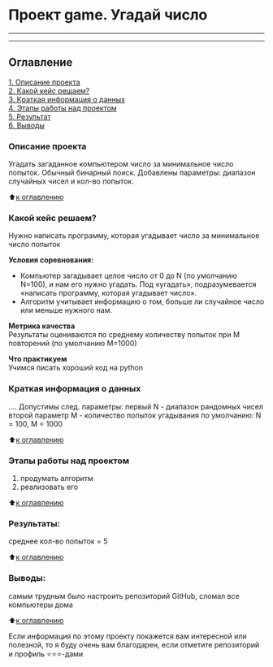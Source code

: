 # Проект game. Угадай число
-----
-----

## Оглавление  
[1. Описание проекта](https://github.com/mebjus/SkillFactory/tree/main/game/README.md#Описание-проекта)  
[2. Какой кейс решаем?](https://github.com/mebjus/SkillFactory/tree/main/game/README.md#Какой-кейс-решаем)  
[3. Краткая информация о данных](https://github.com/mebjus/SkillFactory/tree/main/game/README.md#Краткая-информация-о-данных)  
[4. Этапы работы над проектом](https://github.com/mebjus/SkillFactory/tree/main/game/README.md#Этапы-работы-над-проектом)  
[5. Результат](https://github.com/mebjus/SkillFactory/tree/main/game/README.md#Результат)    
[6. Выводы](https://github.com/mebjus/SkillFactory/tree/main/game/README.md#Выводы) 

### Описание проекта    
Угадать загаданное компьютером число за минимальное число попыток.
Обычный бинарный поиск.
Добавлены параметры: диапазон случайных чисел и кол-во попыток.

:arrow_up:[к оглавлению](_)


### Какой кейс решаем?    
Нужно написать программу, которая угадывает число за минимальное число попыток

**Условия соревнования:**  
- Компьютер загадывает целое число от 0 до N (по умолчанию N=100), и нам его нужно угадать. Под «угадать», подразумевается «написать программу, которая угадывает число».
- Алгоритм учитывает информацию о том, больше ли случайное число или меньше нужного нам.

**Метрика качества**     
Результаты оцениваются по среднему количеству попыток при M повторений (по умолчанию М=1000)

**Что практикуем**     
Учимся писать хороший код на python


### Краткая информация о данных
....
Допустимы след. параметры: 
первый N - диапазон рандомных чисел
второй параметр M - количество попыток угадывания
по умолчанию: N = 100, M = 1000

:arrow_up:[к оглавлению](https://github.com/mebjus/SkillFactory/tree/main/game/README.md#Оглавление)

### Этапы работы над проектом  
1. продумать алгоритм
2. реализовать его

:arrow_up:[к оглавлению](https://github.com/mebjus/SkillFactory/tree/main/game/README.md#Оглавление)



### Результаты:  
среднее кол-во попыток = 5

:arrow_up:[к оглавлению](https://github.com/mebjus/SkillFactory/tree/main/game/README.md#Оглавление)



### Выводы:  

самым трудным было настроить репозиторий GitHub, сломал все компьютеры дома

:arrow_up:[к оглавлению](https://github.com/mebjus/SkillFactory/tree/main/game/README.md#Оглавление)



Если информация по этому проекту покажется вам интересной или полезной, то я буду очень вам благодарен, если отметите репозиторий и профиль ⭐️⭐️⭐️-дами